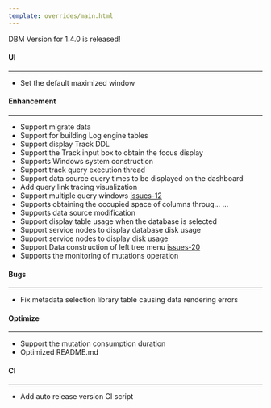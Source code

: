 ```yaml
---
template: overrides/main.html
---
```


DBM Version for 1.4.0 is released!

#### UI
---

- Set the default maximized window

#### Enhancement
---

- Support migrate data
- Support for building Log engine tables
- Support display Track DDL
- Support the Track input box to obtain the focus display
- Supports Windows system construction
- Support track query execution thread
- Support data source query times to be displayed on the dashboard
- Add query link tracing visualization
- Support multiple query windows [issues-12](https://github.com/EdurtIO/incubator-dbm/issues/12)
- Supports obtaining the occupied space of columns throug… …
- Supports data source modification
- Support display table usage when the database is selected
- Support service nodes to display database disk usage
- Support service nodes to display disk usage
- Support Data construction of left tree menu [issues-20](https://github.com/EdurtIO/incubator-dbm/issues/20)
- Supports the monitoring of mutations operation

#### Bugs
---

- Fix metadata selection library table causing data rendering errors

#### Optimize
---

- Support the mutation consumption duration
- Optimized README.md

#### CI
---

- Add auto release version CI script
